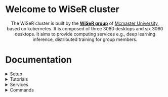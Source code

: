 # Welcome to WiSeR cluster
<center>
  
The WiSeR cluster is built by the **[WiSeR group](https://wiser.cas.mcmaster.ca/)** of [Mcmaster University](https://www.mcmaster.ca/), based on kubernetes. It is composed of three 3080 desktops and six 3060 desktops. It aims to provide computing services e.g., deep learning inference, distributed training for group members.</center>

# Documentation
<details>
  <summary>Setup</summary>
  
  Please follow the instructions to prepare your desktop. Skip this step if the setup is already done.
### Prepare your operating system (OS)
  - Ubuntu20.04 LTS

### Change the hostname
```python
$ sudo nano /etc/hostname
$ Change the hostname to this format: user-gpu-OS, e.g., renjie-3060-u20, keivan-3080-u20, etc.
# Ctrl+s to save, ctrl+x to exit.
```

### Install GPU driver
```python
$ sudo apt install nvidia-driver-510
# Reboot the system and run nvidia-smi to check if the driver is working.
```

### Install cuda and cudnn
```python
# Download cuda and cudnn
$ cd /home/Downloads
$ wget https://developer.download.nvidia.com/compute/cuda/11.1.0/local_installers/cuda_11.1.0_455.23.05_linux.run
$ sudo sh cuda_11.1.0_455.23.05_linux.run 
$ wget
$ tar -zxvf 

### Install cuda
$ sudo nano ~/.bashrc
$ export LD_LIBRARY_PATH=$LD_LIBRARY_PATH:/usr/local/cuda/lib64
$ export PATH=$PATH:/usr/local/cuda/bin
$ export CUDA_HOME=/usr/local/cuda
$ source ~/. bashrc

### Install cudnn
$ cd cuda
$ sudo cp -a  include/. /usr/local/cuda/include/
$ sudo cp -a lib64/. /usr/local/cuda/lib64/

# Run nvcc --version to check if cuda is working well.
```

### Install Docker
```python
$ sudo apt update
$ sudo apt install docker.io
```

### Enable GPU in Docker
```python
$ sudo apt install curl
$ curl -s -L https://nvidia.github.io/nvidia-docker/gpgkey | \
  sudo apt-key add -
$ distribution=$(. /etc/os-release;echo $ID$VERSION_ID)
$ curl -s -L https://nvidia.github.io/nvidia-docker/$distribution/nvidia-docker.list | \
  sudo tee /etc/apt/sources.list.d/nvidia-docker.list
$ sudo apt-get update
$ sudo apt-get install -y nvidia-docker2
$ sudo nano /etc/docker/daemon.json
$ add "exec-opts": ["native.cgroupdriver=systemd"], in the first line (DO NOT forget comma).
$ sudo systemctl restart docker
```

### Install kubernetes
```python
$ sudo apt-get update
$ sudo apt-get install -y apt-transport-https ca-certificates curl
$ sudo curl -fsSLo /usr/share/keyrings/kubernetes-archive-keyring.gpg https://packages.cloud.google.com/apt/doc/apt-key.gpg
$ echo "deb [signed-by=/usr/share/keyrings/kubernetes-archive-keyring.gpg] https://apt.kubernetes.io/ kubernetes-xenial main" | sudo tee /etc/apt/sources.list.d/kubernetes.list
$ sudo apt-get update
$ sudo apt-get install -y kubelet=1.22.11-00  kubeadm=1.22.11-00 kubectl=1.22.11-00
$ sudo apt-mark hold kubelet kubeadm kubectl
```

### Configure kubernetes
```python
$ sudo swapoff -a
$ sudo nano /etc/fstab and comment the "/swapfile" line.
$ sudo nano /etc/systemd/system/kubelet.service.d/10-kubeadm.conf
$ Add Environment=”cgroup-driver=systemd/cgroup-driver=cgroupfs” after the last “Environment Variable”.
```

### Enable GPU in kubernetes

- on worker nodes

```python
$ sudo nano /etc/docker/daemon.json
$ add "default-runtime": "nvidia", in the first line (DO NOT forget comma).
$ sudo systemctl restart docker
```
  
- on worker nodes

```python
$ curl -fsSL -o get_helm.sh https://raw.githubusercontent.com/helm/helm/master/scripts/get-helm-3 \
   && chmod 700 get_helm.sh \
   && ./get_helm.sh
$ helm repo add nvdp https://nvidia.github.io/k8s-device-plugin \
   && helm repo update
$ helm install --generate-name nvdp/nvidia-device-plugin --namespace kube-system
```
</details>

<details>
  <summary>Tutorials</summary>
  
The cluster is built based on kubernetes, where codes are run in containers. Before you get started, please go through the following tutorials and get familiar with the basic concepts of [docker](https://www.docker.com/) and [kubernetes](https://kubernetes.io/).
  
  - [Docker](https://www.youtube.com/watch?v=3c-iBn73dDE)
  - [Kubernetes](https://www.youtube.com/watch?v=X48VuDVv0do&t=1503s)
</details>

<details>
  <summary>Services</summary>
  
All services supported by the cluster are listed as follows. Currently inference, training and distributed training have been tested. Non-DL workloads, e.g., matlab, c++, should be supported as well. If you have tested them, please let me know. Examples are included in each part, please go through them first before you start your own work.
  
  - Inference
  - Training
  - Distributed Training
</details>

<details>
  <summary>Commands</summary>
  
Frequently used commands (linux, docker, kubernetes) are listed as follows. Please check this part first when you have trouble.

### Linux commands

- sudo no password
  
```python
$ sudo visudo
$ [user] ALL=(ALL) NOPASSWD: ALL
# ctrl+x to save and exit
```

- Docker commands without sudo

```python
$ sudo groupadd docker
$ sudo usermod -aG docker [user]
$ newgrp docker
```
  
### Docker commands
 
- Build a docker image from dockerfile
  
```python
$ sudo docker build -f Dockerfile -t name:tag .
# example: sudo docker build -f Dockerfile -t yolov3:v1 .
```

- Create a container based on docker image
  
```python
$ sudo docker run --gpus all --network host --ipc host --name yolov3 -v local_path:container_path -it name:tag
# example: sudo docker run --gpus all --network host --ipc host --name yolov3 -v /home/renjie/projects/datasets:/usr/src/app/datasets -it yolov3:v1
# --gpus all enable gpu access in container
# --network host enable container to use local network
# --ipc host enable container to share memory with host system
# -v mount local directory to container, usually mount dataset to container
# -it run an interactive instance
```

- Bash into container
  
```python
$ sudo docker exec -it container_name /bin/bash 
# example: sudo docker exec -it yolov3 /bin/bash
```
 
- Check existing docker images
  
```python
$ sudo docker images
# if you have run the "docker commands without sudo" above, "sudo" can be omitted here.
```

- Delete a docker image
  
```python
$ sudo docker rmi image_id
```

- Delete all unused images
  
```python
$ sudo docker image prune --all
```

- Check running containers
  
```python
$ sudo docker ps
# run sudo docker ps -a to check all containers
```

- Stop a running container
  
```python
$ sudo docker stop container_name/container_id
```
  
- Delete a stopped container
  
```python
$ sudo docker rm container_name
```

- Delete all stopped containers
  
```python
$ sudo docker container prune
```
### Kubernetes commands (run on master node)
  
- Check all nodes in the cluster
  
```python
$ kubectl get nodes -o wide
```
  
- Check running pods in the cluster
  
```python
$ kubectl get pods -o wide
# run kubectl get pods -A to check all pods
```

- Check running services in the cluster
  
```python
$ kubectl get services -o wide
# run kubectl get services -A to check all services
```
  
- Delete a pod
  
```python
$ kubectl delete pods pod_name
# run kubectl delete pods pod_name --grace-period=0 --force to forcefully delete a pod (run this command to delete pods stuck in "terminating" status
```
  
- Create and delete an deployment (most frequently used commands)
  
```python
$ kubectl apply -f deployment.yaml
$ kubectl delete -f deployment.yaml
```
</details>
